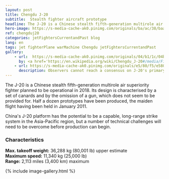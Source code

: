 ```yaml
---
layout: post
title: Chengdu J-20
subtitle:  Stealth fighter aircraft prototype
headline: The J-20 is a Chinese stealth fifth-generation multirole air superiority fighter planned to be operational before 2020.
hero-image: https://s-media-cache-ak0.pinimg.com/originals/ba/ac/38/baac38a2caf0230ec784a57aa7ad11b7.jpg
ref: chengduj20
categories: jetFightersCurrentandPast blog
lang: en
tags: jet fighterPlane warMachine Chengdu jetFightersCurrentandPast
gallery:
    - url:  https://s-media-cache-ak0.pinimg.com/originals/04/b1/1c/04b11c16bb0e0032a686081ad86fc12f.jpg
      by: <a href='https://en.wikipedia.org/wiki/Chengdu_J-20#/media/File:J20-2016.png' target='_new'>歼20 2016号</a> by Wikipedia under <a href='http://creativecommons.org/licenses/by-sa/4.0' target='_new'>Attribution-ShareAlike 4.0 International</a>
    - url: https://s-media-cache-ak0.pinimg.com/originals/e5/80/f5/e580f57afa54a44480f4f12582e7c935.jpg
      description: Observers cannot reach a consensus on J-20's primary role.
---
```

The J-20 is a Chinese stealth fifth-generation multirole air superiority fighter planned to be operational in 2018. Its design is characterised by a set of canards and by the omission of a gun, which does not seem to be provided for. Half a dozen prototypes have been produced, the maiden flight having been held in January 2011.

China's J-20 platform has the potential to be a capable, long-range strike system in the Asia-Pacific region, but a number of technical challenges will need to be overcome before production can begin.

<h3>Characteristics</h3>
<strong>Max. takeoff weight:</strong> 36,288 kg (80,001 lb) upper estimate<br />
<strong>Maximum speed:</strong> 11,340 kg (25,000 lb)<br />
<strong>Range:</strong> 2,113 miles (3,400 km) maximum

{% include image-gallery.html %}
